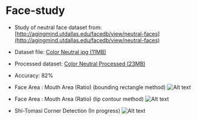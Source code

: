 Face-study
==========

* Study of neutral face dataset from: [http://agingmind.utdallas.edu/facedb/view/neutral-faces](http://agingmind.utdallas.edu/facedb/view/neutral-faces)
* Dataset file: [Color Neutral jpg (11MB)](http://vitallongevity.utdallas.edu/faces/Color_Neutral_jpg.zip) 

* Processed dataset: [Color Neutral Processed (23MB)](https://www.dropbox.com/s/80t4q349groiqfc/processed.zip?dl=0)

* Accuracy: 82%

* Face Area : Mouth Area (Ratio) (bounding rectangle method)
![Alt text](http://i.imgur.com/oTD4kjw.png  "face to mouth ratio")

* Face Area : Mouth Area (Ratio) (lip contour method)
![Alt text](http://i.imgur.com/osULKDp.png "face to mouth ratio")

* Shi-Tomasi Corner Detection (In progress)
![Alt text](http://i.imgur.com/7viRHWJ.pn "corner detection")

